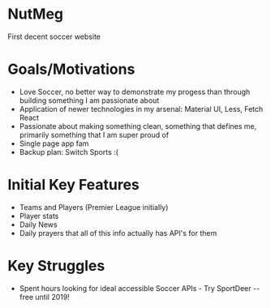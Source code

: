 # NutMeg
First decent soccer website

# Goals/Motivations
  * Love Soccer, no better way to demonstrate my progess than through building something I am passionate about
  * Application of newer technologies in my arsenal: Material UI, Less, Fetch React
  * Passionate about making something clean, something that defines me, primarily something that I am super proud of
  * Single page app fam
  * Backup plan: Switch Sports :(
  
# Initial Key Features
  * Teams and Players (Premier League initially)
  * Player stats
  * Daily News
  * Daily prayers that all of this info actually has API's for them 
  
# Key Struggles
  * Spent hours looking for ideal accessible Soccer APIs - Try SportDeer -- free until 2019!
